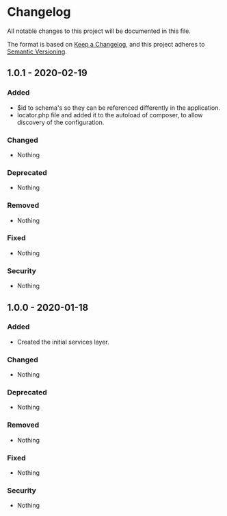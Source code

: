 # Changelog
All notable changes to this project will be documented in this file.

The format is based on [Keep a Changelog](https://keepachangelog.com/en/1.0.0/),
and this project adheres to [Semantic Versioning](https://semver.org/spec/v2.0.0.html).

## 1.0.1 - 2020-02-19
### Added
- $id to schema's so they can be referenced differently in the application.
- locator.php file and added it to the autoload of composer, to allow discovery of the configuration.

### Changed
- Nothing

### Deprecated
- Nothing

### Removed
- Nothing

### Fixed
- Nothing

### Security
- Nothing

## 1.0.0 - 2020-01-18
### Added
- Created the initial services layer.

### Changed
- Nothing

### Deprecated
- Nothing

### Removed
- Nothing

### Fixed
- Nothing

### Security
- Nothing

[Unreleased]: https://github.com/ulrack/services/compare/1.0.1...HEAD
[1.0.1]: https://github.com/ulrack/services/compare/1.0.0...1.0.1